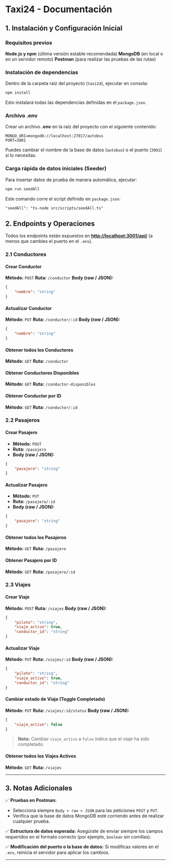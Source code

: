 # **Taxi24 - Documentación**

## **1. Instalación y Configuración Inicial**

### **Requisitos previos**

**Node.js y npm** (última versión estable recomendada)
**MongoDB** (en local o en un servidor remoto)
**Postman** (para realizar las pruebas de las rutas)

### **Instalación de dependencias**

Dentro de la carpeta raíz del proyecto (`taxi24`), ejecutar en consola:

```bash
npm install
```

Esto instalará todas las dependencias definidas en el `package.json`.

### **Archivo .env**

Crear un archivo **.env** en la raíz del proyecto con el siguiente contenido:

```env
MONGO_URI=mongodb://localhost:27017/autobus
PORT=3001
```

Puedes cambiar el nombre de la base de datos (`autobus`) o el puerto (`3001`) si lo necesitas.

### **Carga rápida de datos iniciales (Seeder)**

Para insertar datos de prueba de manera automática, ejecutar:

```bash
npm run seedAll
```

Este comando corre el script definido en `package.json`:

```
"seedAll": "ts-node src/scripts/seedAll.ts"
```

## **2. Endpoints y Operaciones**

Todos los endpoints están expuestos en **[http://localhost:3001/api/](http://localhost:3001/api/)** (a menos que cambies el puerto en el `.env`).

### **2.1 Conductores**

#### **Crear Conductor**

**Método:** `POST`
**Ruta:** `/conductor`
**Body (raw / JSON):**

```json
{
    "nombre": "string"
}
```

#### **Actualizar Conductor**

**Método:** `PUT`
**Ruta:** `/conductor/:id`
**Body (raw / JSON):**

```json
{
    "nombre": "string"
}
```

#### **Obtener todos los Conductores**

**Método:** `GET`
**Ruta:** `/conductor`

#### **Obtener Conductores Disponibles**

**Método:** `GET`
**Ruta:** `/conductor-disponibles`

#### **Obtener Conductor por ID**

**Método:** `GET`
**Ruta:** `/conductor/:id`


### **2.2 Pasajeros**

#### **Crear Pasajero**

* **Método:** `POST`
* **Ruta:** `/pasajero`
* **Body (raw / JSON):**

```json
{
    "pasajero": "string"
}
```

#### **Actualizar Pasajero**

* **Método:** `PUT`
* **Ruta:** `/pasajero/:id`
* **Body (raw / JSON):**

```json
{
    "pasajero": "string"
}
```

#### **Obtener todos los Pasajeros**

**Método:** `GET`
**Ruta:** `/pasajero`

#### **Obtener Pasajero por ID**

**Método:** `GET`
**Ruta:** `/pasajero/:id`


### **2.3 Viajes**

#### **Crear Viaje**

**Método:** `POST`
**Ruta:** `/viajes`
**Body (raw / JSON):**

```json
{
    "piloto": "string",
    "viaje_activo": true,
    "conductor_id": "string"
}
```

#### **Actualizar Viaje**

**Método:** `PUT`
**Ruta:** `/viajes/:id`
**Body (raw / JSON):**

```json
{
    "piloto": "string",
    "viaje_activo": true,
    "conductor_id": "string"
}
```

#### **Cambiar estado de Viaje (Toggle Completado)**

**Método:** `PUT`
**Ruta:** `/viajes/:id/status`
**Body (raw / JSON):**

```json
{
    "viaje_activo": false
}
```

> **Nota:** Cambiar `viaje_activo` a `false` indica que el viaje ha sido completado.

#### **Obtener todos los Viajes Activos**

**Método:** `GET`
**Ruta:** `/viajes`

---

## **3. Notas Adicionales**

✅ **Pruebas en Postman:**

* Selecciona siempre `Body > raw > JSON` para las peticiones `POST` y `PUT`.
* Verifica que la base de datos MongoDB esté corriendo antes de realizar cualquier prueba.

✅ **Estructura de datos esperada:**
Asegúrate de enviar siempre los campos requeridos en el formato correcto (por ejemplo, `boolean` sin comillas).

✅ **Modificación del puerto o la base de datos:**
Si modificas valores en el `.env`, reinicia el servidor para aplicar los cambios.

---

